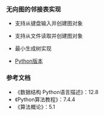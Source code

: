 ### 无向图的邻接表实现

- 支持从键盘输入并创建图对象
- 支持从文件读取并创建图对象
- 最小生成树实现

- [Python版本](python)

### 参考文档

- 《数据结构 Python语言描述》：12.8
- 《Python算法教程》：7.4.4
- 《算法概论》：5.1
